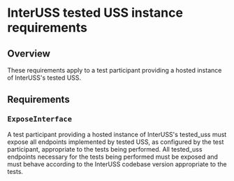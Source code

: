 # InterUSS tested USS instance requirements

## Overview

These requirements apply to a test participant providing a hosted instance of InterUSS's tested USS.

## Requirements

### <tt>ExposeInterface</tt>

A test participant providing a hosted instance of InterUSS's tested_uss must expose all endpoints implemented by tested USS, as configured by the test participant, appropriate to the tests being performed.  All tested_uss endpoints necessary for the tests being performed must be exposed and must behave according to the InterUSS codebase version appropriate to the tests.
